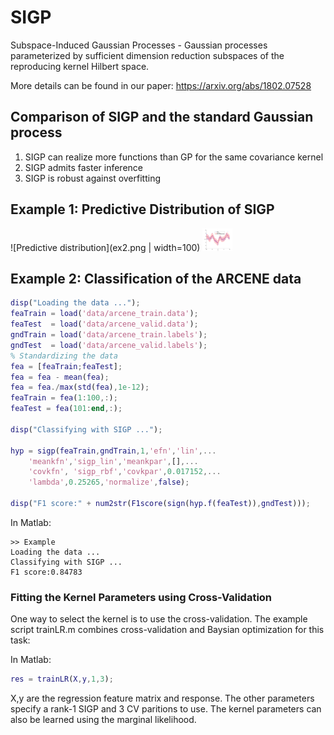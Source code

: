# SIGP
Subspace-Induced Gaussian Processes - Gaussian processes parameterized by sufficient dimension reduction subspaces of the reproducing kernel Hilbert space.

More details can be found in our paper: https://arxiv.org/abs/1802.07528

## Comparison of SIGP and the standard Gaussian process
1. SIGP can realize more functions than GP for the same covariance kernel
2. SIGP admits faster inference
3. SIGP is robust against overfitting

## Example 1: Predictive Distribution of SIGP
![Predictive distribution](ex2.png | width=100)
<img src="ex2.png" width="48">

## Example 2: Classification of the ARCENE data

```matlab
disp("Loading the data ...");
feaTrain = load('data/arcene_train.data');
feaTest  = load('data/arcene_valid.data');
gndTrain = load('data/arcene_train.labels');
gndTest  = load('data/arcene_valid.labels');
% Standardizing the data
fea = [feaTrain;feaTest];
fea = fea - mean(fea);
fea = fea./max(std(fea),1e-12);
feaTrain = fea(1:100,:);
feaTest = fea(101:end,:);

disp("Classifying with SIGP ...");

hyp = sigp(feaTrain,gndTrain,1,'efn','lin',...
    'meankfn','sigp_lin','meankpar',[],...
    'covkfn', 'sigp_rbf','covkpar',0.017152,...
    'lambda',0.25265,'normalize',false);

disp("F1 score:" + num2str(F1score(sign(hyp.f(feaTest)),gndTest)));
```

In Matlab:
```
>> Example
Loading the data ...
Classifying with SIGP ...
F1 score:0.84783
```

### Fitting the Kernel Parameters using Cross-Validation
One way to select the kernel is to use the cross-validation. The example script trainLR.m combines cross-validation and Baysian optimization for this task:

In Matlab:
```matlab
res = trainLR(X,y,1,3);
```
X,y are the regression feature matrix and response. The other parameters specify a rank-1 SIGP and 3 CV paritions to use. 
The kernel parameters can also be learned using the marginal likelihood.



